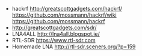 * hackrf http://greatscottgadgets.com/hackrf/ https://github.com/mossmann/hackrf/wiki https://github.com/mossmann/hackrf
* http://greatscottgadgets.com/sdr/
* LNA4ALL http://lna4all.blogspot.ie/
* RTL-SDR https://www.rtl-sdr.com
* Homemade LNA http://rtl-sdr.sceners.org/?p=159
